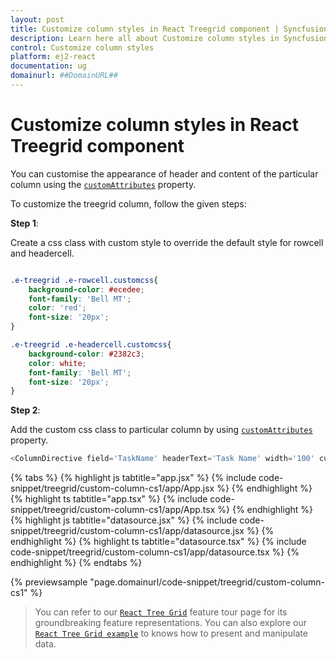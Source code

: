 ```yaml
---
layout: post
title: Customize column styles in React Treegrid component | Syncfusion
description: Learn here all about Customize column styles in Syncfusion React Treegrid component of Syncfusion Essential JS 2 and more.
control: Customize column styles 
platform: ej2-react
documentation: ug
domainurl: ##DomainURL##
---
```


# Customize column styles in React Treegrid component

You can customise the appearance of header and content of the particular column using the [`customAttributes`](https://ej2.syncfusion.com/react/documentation/api/treegrid/column/#customattributes) property.

To customize the treegrid column, follow the given steps:

**Step 1**:

Create a css class with custom style to override the default style for rowcell and headercell.

```css

.e-treegrid .e-rowcell.customcss{
    background-color: #ecedee;
    font-family: 'Bell MT';
    color: 'red';
    font-size: '20px';
}

.e-treegrid .e-headercell.customcss{
    background-color: #2382c3;
    color: white;
    font-family: 'Bell MT';
    font-size: '20px';
}

```

**Step 2**:

Add the custom css class to particular column by using [`customAttributes`](https://ej2.syncfusion.com/react/documentation/api/treegrid/column/#customattributes) property.

```ts
<ColumnDirective field='TaskName' headerText='Task Name' width='100' customAttributes={customAttributes}></ColumnDirective>

```

{% tabs %}
{% highlight js tabtitle="app.jsx" %}
{% include code-snippet/treegrid/custom-column-cs1/app/App.jsx %}
{% endhighlight %}
{% highlight ts tabtitle="app.tsx" %}
{% include code-snippet/treegrid/custom-column-cs1/app/App.tsx %}
{% endhighlight %}
{% highlight js tabtitle="datasource.jsx" %}
{% include code-snippet/treegrid/custom-column-cs1/app/datasource.jsx %}
{% endhighlight %}
{% highlight ts tabtitle="datasource.tsx" %}
{% include code-snippet/treegrid/custom-column-cs1/app/datasource.tsx %}
{% endhighlight %}
{% endtabs %}

 {% previewsample "page.domainurl/code-snippet/treegrid/custom-column-cs1" %}

> You can refer to our [`React Tree Grid`](https://www.syncfusion.com/react-components/react-tree-grid) feature tour page for its groundbreaking feature representations. You can also explore our [`React Tree Grid example`](https://ej2.syncfusion.com/react/demos/#/material/treegrid/treegrid-overview) to knows how to present and manipulate data.
